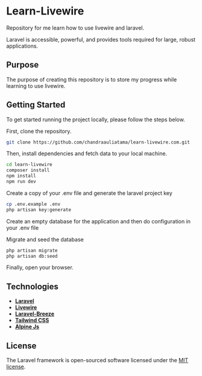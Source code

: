 # Learn-Livewire

Repository for me learn how to use livewire and laravel.

Laravel is accessible, powerful, and provides tools required for large, robust applications.

## Purpose

The purpose of creating this repository is to store my progress while learning to use livewire.

## Getting Started

To get started running the project locally, please follow the steps below.

First, clone the repository.

```bash
git clone https://github.com/chandraauliatama/learn-livewire.com.git
```

Then, install dependencies and fetch data to your local machine.

```bash
cd learn-livewire
composer install
npm install
npm run dev
```

Create a copy of your .env file and generate the laravel project key

```bash
cp .env.example .env
php artisan key:generate
```

Create an empty database for the application and then do configuration in your .env file

Migrate and seed the database

```bash
php artisan migrate
php artisan db:seed
```

Finally, open your browser.

## Technologies

-   **[Laravel](https://laravel.com/)**
-   **[Livewire](https://laravel-livewire.com/)**
-   **[Laravel-Breeze](https://laravel.com/docs/8.x/starter-kits#laravel-breeze)**
-   **[Tailwind CSS](https://tailwindcss.com/)**
-   **[Alpine Js](https://alpinejs.dev/)**

## License

The Laravel framework is open-sourced software licensed under the [MIT license](https://opensource.org/licenses/MIT).
